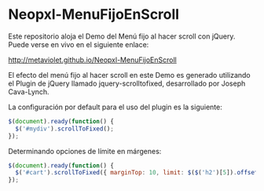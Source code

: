 Neopxl-MenuFijoEnScroll
=======================

Este repositorio aloja el Demo del Menú fijo al hacer scroll con jQuery. Puede verse en vivo en el siguiente enlace:

http://metaviolet.github.io/Neopxl-MenuFijoEnScroll

El efecto del menú fijo al hacer scroll en este Demo es generado utilizando el Plugin de jQuery llamado jquery-scrolltofixed, desarrollado por Joseph Cava-Lynch.


La configuración por default para el uso del plugin es la siguiente:

```javascript
$(document).ready(function() {
  $('#mydiv').scrollToFixed();
});
```

Determinando opciones de límite en márgenes:

```javascript
$(document).ready(function() {
  $('#cart').scrollToFixed({ marginTop: 10, limit: $($('h2')[5]).offset().top });
});
```

